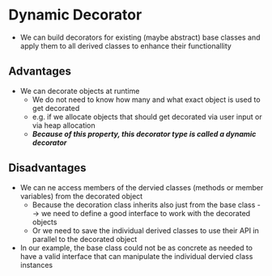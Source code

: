 # Dynamic Decorator
+ We can build decorators for existing (maybe abstract) base classes and apply them to all derived classes to enhance their functionallity
 
 ## Advantages
 + We can decorate objects at runtime
    - We do not need to know how many and what exact object is used to get decorated
    - e.g. if we allocate objects that should get decorated via user input or via heap allocation
    - ***Because of this property, this decorator type is called a dynamic decorator***

## Disadvantages
+ We can ne access members of the dervied classes (methods or member variables) from the decorated object
    - Because the decoration class inherits also just from the base class --> we need to define a good interface to work with the decorated objects
    - Or we need to save the individual derived classes to use their API in parallel to the decorated object
+ In our example, the base class could not be as concrete as needed to have a valid interface that can manipulate the individual dervied class instances